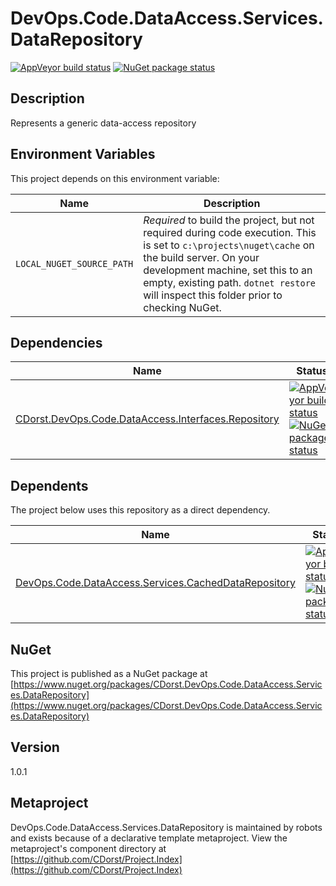 # DevOps.Code.DataAccess.Services.DataRepository

[![AppVeyor build status](https://img.shields.io/appveyor/ci/cdorst/devops-code-dataaccess-services-datarepository.svg?label=AppVeyor&style=for-the-badge)](https://ci.appveyor.com/project/cdorst/devops-code-dataaccess-services-datarepository)
[![NuGet package status](https://img.shields.io/nuget/v/CDorst.DevOps.Code.DataAccess.Services.DataRepository.svg?label=NuGet&style=for-the-badge)](https://www.nuget.org/packages/CDorst.DevOps.Code.DataAccess.Services.DataRepository)

## Description

Represents a generic data-access repository

## Environment Variables

This project depends on this environment variable:

Name | Description
---- | -----------
`LOCAL_NUGET_SOURCE_PATH` | *Required* to build the project, but not required during code execution. This is set to `c:\projects\nuget\cache` on the build server. On your development machine, set this to an empty, existing path. `dotnet restore` will inspect this folder prior to checking NuGet.

## Dependencies

Name | Status
---- | ------
[CDorst.DevOps.Code.DataAccess.Interfaces.Repository](https://github.com/CDorst/DevOps.Code.DataAccess.Interfaces.Repository) | [![AppVeyor build status](https://img.shields.io/appveyor/ci/cdorst/devops-code-dataaccess-interfaces-repository.svg?label=AppVeyor&style=flat-square)](https://ci.appveyor.com/project/cdorst/devops-code-dataaccess-interfaces-repository) [![NuGet package status](https://img.shields.io/nuget/v/CDorst.DevOps.Code.DataAccess.Interfaces.Repository.svg?label=NuGet&style=flat-square)](https://www.nuget.org/packages/CDorst.DevOps.Code.DataAccess.Interfaces.Repository)

## Dependents

The project below uses this repository as a direct dependency.

Name | Status
---- | ------
[DevOps.Code.DataAccess.Services.CachedDataRepository](https://github.com/CDorst/DevOps.Code.DataAccess.Services.CachedDataRepository) | [![AppVeyor build status](https://img.shields.io/appveyor/ci/cdorst/devops-code-dataaccess-services-cacheddatareposito.svg?label=AppVeyor&style=flat-square)](https://ci.appveyor.com/project/cdorst/devops-code-dataaccess-services-cacheddatareposito) [![NuGet package status](https://img.shields.io/nuget/v/CDorst.DevOps.Code.DataAccess.Services.CachedDataRepository.svg?label=NuGet&style=flat-square)](https://www.nuget.org/packages/CDorst.DevOps.Code.DataAccess.Services.CachedDataRepository)

## NuGet


This project is published as a NuGet package at [https://www.nuget.org/packages/CDorst.DevOps.Code.DataAccess.Services.DataRepository](https://www.nuget.org/packages/CDorst.DevOps.Code.DataAccess.Services.DataRepository)

## Version

1.0.1

## Metaproject

DevOps.Code.DataAccess.Services.DataRepository is maintained by robots and exists because of a declarative template metaproject. View the metaproject's component directory at [https://github.com/CDorst/Project.Index](https://github.com/CDorst/Project.Index)


